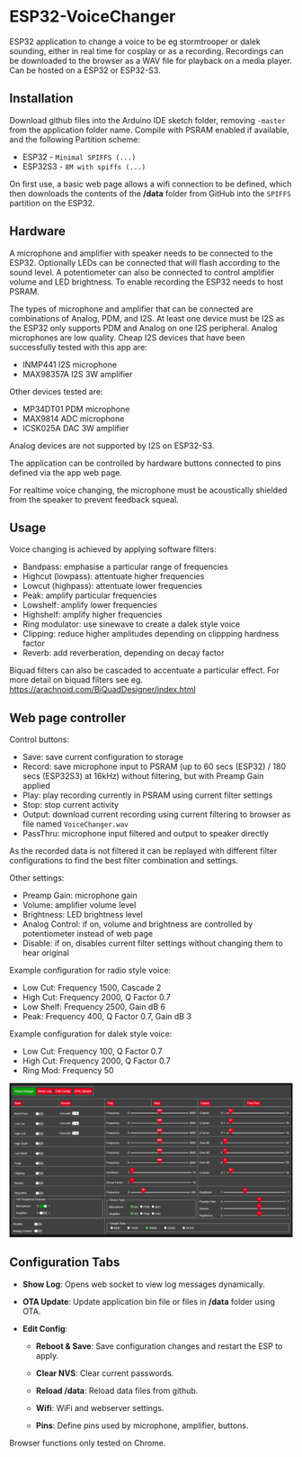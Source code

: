 # ESP32-VoiceChanger

ESP32 application to change a voice to be eg stormtrooper or dalek sounding, either in real time for cosplay or as a recording. Recordings can be downloaded to the browser as a WAV file
for playback on a media player.
Can be hosted on a ESP32 or ESP32-S3.

## Installation

Download github files into the Arduino IDE sketch folder, removing `-master` from the application folder name.
Compile with PSRAM enabled if available, and the following Partition scheme:
* ESP32 - `Minimal SPIFFS (...)`
* ESP32S3 - `8M with spiffs (...)`

On first use, a basic web page allows a wifi connection to be defined, which then downloads the contents of the **/data** folder from GitHub into the `SPIFFS` partition on the ESP32.


## Hardware

A microphone and amplifier with speaker needs to be connected to the ESP32. 
Optionally LEDs can be connected that will flash according to the sound level.
A potentiometer can also be connected to control amplifier volume and LED brightness.
To enable recording the ESP32 needs to host PSRAM.

The types of microphone and amplifier that can be connected are combinations of Analog, PDM, and I2S. 
At least one device must be I2S as the ESP32 only supports PDM and Analog on one I2S peripheral. Analog microphones are low quality.
Cheap I2S devices that have been successfully tested with this app are:
* INMP441 I2S microphone
* MAX98357A I2S 3W amplifier

Other devices tested are:
* MP34DT01 PDM microphone
* MAX9814 ADC microphone
* ICSK025A DAC 3W amplifier

Analog devices are not supported by I2S on ESP32-S3.

The application can be controlled by hardware buttons connected to pins defined via the app web page.

For realtime voice changing, the microphone must be acoustically shielded from the speaker to prevent feedback squeal.


## Usage

Voice changing is achieved by applying software filters:
* Bandpass: emphasise a particular range of frequencies
* Highcut (lowpass): attentuate higher frequencies 
* Lowcut (highpass): attentuate lower frequencies
* Peak: amplify particular frequencies
* Lowshelf: amplify lower frequencies
* Highshelf: amplify higher frequencies
* Ring modulator: use sinewave to create a dalek style voice 
* Clipping: reduce higher amplitudes depending on clippping hardness factor
* Reverb: add reverberation, depending on decay factor

Biquad filters can also be cascaded to accentuate a particular effect. For more detail on biquad filters see eg. https://arachnoid.com/BiQuadDesigner/index.html

## Web page controller

Control buttons:
* Save: save current configuration to storage
* Record: save microphone input to PSRAM (up to 60 secs (ESP32) / 180 secs (ESP32S3) at 16kHz) without filtering, but with Preamp Gain applied
* Play: play recording currently in PSRAM using current filter settings
* Stop: stop current activity
* Output: download current recording using current filtering to browser as file named `VoiceChanger.wav` 
* PassThru: microphone input filtered and output to speaker directly

As the recorded data is not filtered it can be replayed with different filter configurations to find the best filter combination and settings.

Other settings:
* Preamp Gain: microphone gain
* Volume: amplifier volume level
* Brightness: LED brightness level
* Analog Control: if on, volume and brightness are controlled by potentiometer instead of web page
* Disable: if on, disables current filter settings without changing them to hear original

Example configuration for radio style voice:  
* Low Cut: Frequency 1500, Cascade 2
* High Cut: Frequency 2000, Q Factor 0.7
* Low Shelf: Frequency 2500, Gain dB 6 
* Peak: Frequency 400, Q Factor 0.7, Gain dB 3  

Example configuration for dalek style voice:  
* Low Cut: Frequency 100, Q Factor 0.7
* High Cut: Frequency 2000, Q Factor 0.7
* Ring Mod: Frequency 50

![image1](extras/VC.png)


## Configuration Tabs

* **Show Log**: Opens web socket to view log messages dynamically.

* **OTA Update**: Update application bin file or files in **/data** folder using OTA.

* **Edit Config**:

  * **Reboot & Save**: Save configuration changes and restart the ESP to apply.

  * **Clear NVS**: Clear current passwords.

  * **Reload /data**: Reload data files from github.

  * **Wifi**: WiFi and webserver settings.

  * **Pins**: Define pins used by microphone, amplifier, buttons.


Browser functions only tested on Chrome.


